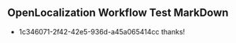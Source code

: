 ## OpenLocalization Workflow Test MarkDown
* 1c346071-2f42-42e5-936d-a45a065414cc 
thanks!<!--HONumber=Mar16_HO5-->
